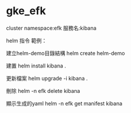 # gke_efk

cluster namespace:efk
服務名:kibana

helm 指令 範例：

建立helm-demo目錄結構
helm create helm-demo

建置
helm install kibana .

更新檔案
helm upgrade -i kibana .

刪除
helm -n efk delete kibana

顯示生成的yaml
helm -n efk get manifest kibana
